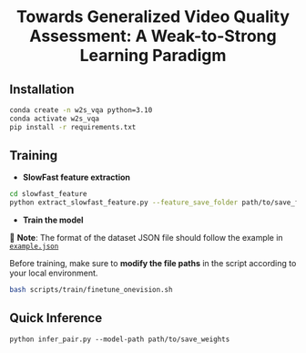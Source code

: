 <div align="center">

# Towards Generalized Video Quality Assessment: A Weak-to-Strong Learning Paradigm


<div align="left">

## Installation

```bash
conda create -n w2s_vqa python=3.10
conda activate w2s_vqa
pip install -r requirements.txt
```

## Training
- **SlowFast feature extraction**

```bash
cd slowfast_feature
python extract_slowfast_feature.py --feature_save_folder path/to/save_features --videos_dir path/to/videos
```

- **Train the model**

📄 **Note**: The format of the dataset JSON file should follow the example in  
[`example.json`](example.json)

Before training, make sure to **modify the file paths** in the script according to your local environment.
```bash
bash scripts/train/finetune_onevision.sh
```

## Quick Inference

```shell
python infer_pair.py --model-path path/to/save_weights
```

